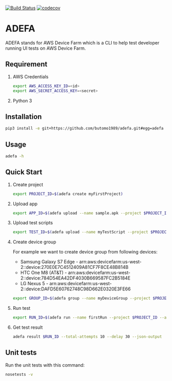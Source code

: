 [![Build Status](https://travis-ci.org/butomo1989/adefa.svg?branch=master)](https://travis-ci.org/butomo1989/adefa)
[![codecov](https://codecov.io/gh/butomo1989/adefa/branch/master/graph/badge.svg)](https://codecov.io/gh/butomo1989/adefa)

ADEFA
=====

ADEFA stands for AWS Device Farm which is a CLI to help test developer running UI tests on AWS Device Farm.

Requirement
-----------

1. AWS Credentials

   ```bash
   export AWS_ACCESS_KEY_ID=<id>
   export AWS_SECRET_ACCESS_KEY=<secret>
   ```

2. Python 3

Installation
------------

```bash
pip3 install -e git+https://github.com/butomo1989/adefa.git#egg=adefa
```

Usage
-----

```bash
adefa -h
```

Quick Start
-----------
1. Create project

   ```bash
   export PROJECT_ID=$(adefa create myFirstProject)
   ```

2. Upload app

   ```bash
   export APP_ID=$(adefa upload --name sample.apk --project $PROJECT_ID --type ANDROID_APP --file https://github.com/butomo1989/adefa/blob/master/test-app/sample_apk_debug.apk?raw=true)
   ```

3. Upload test scripts

   ```bash
   export TEST_ID=$(adefa upload --name myTestScript --project $PROJECT_ID --type APPIUM_PYTHON_TEST_PACKAGE --file https://github.com/butomo1989/adefa/blob/master/test-app/appium-python/test_bundle.zip?raw=true)
   ```

4. Create device group

   For example we want to create device group from following devices:
   - Samsung Galaxy S7 Edge - arn:aws:devicefarm:us-west-2::device:270E0E7C4512409A81CF7F8CE48B814B
   - HTC One M8 (AT&T) - arn:aws:devicefarm:us-west-2::device:784D54EA42DF4030B669587FC2B5184E
   - LG Nexus 5 - arn:aws:devicefarm:us-west-2::device:DAFD5E60762748C98D662E0320E3FE66

   ```bash
   export GROUP_ID=$(adefa group --name myDeviceGroup --project $PROJECT_ID --device arn:aws:devicefarm:us-west-2::device:270E0E7C4512409A81CF7F8CE48B814B --device arn:aws:devicefarm:us-west-2::device:784D54EA42DF4030B669587FC2B5184E --device arn:aws:devicefarm:us-west-2::device:DAFD5E60762748C98D662E0320E3FE66)
   ```

5. Run test

   ```bash
   export RUN_ID=$(adefa run --name firstRun --project $PROJECT_ID --app $APP_ID --type APPIUM_PYTHON --test $TEST_ID --group $GROUP_ID)
   ```

6. Get test result

   ```bash
   adefa result $RUN_ID --total-attempts 10 --delay 30 --json-output
   ```

Unit tests
----------

Run the unit tests with this command:

```bash
nosetests -v
```

